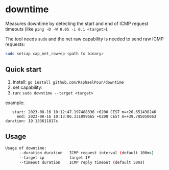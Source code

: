 # downtime

Measures downtime by detecting the start and end of ICMP request timeouts (like `ping -D -W 0.05 -i 0.1 <target>`).

The tool needs `sudo` and the net raw capability is needed to send raw ICMP requests:

```bash
sudo setcap cap_net_raw+ep <path to binary>
```

## Quick start

1. install: `go install github.com/RaphaelPour/downtime`
2. set capability: ` `
3. run: `sudo downtime --target <target>`

example:
```
   start: 2023-08-16 10:12:47.197488336 +0200 CEST m=+20.651438246
     end: 2023-08-16 10:13:06.331099665 +0200 CEST m=+39.785050063
duration: 19.133611817s
```

## Usage

```bash
Usage of downtime:
      --duration duration   ICMP request interval (default 100ms)
      --target ip           target IP
      --timeout duration    ICMP reply timeout (default 50ms)
```
